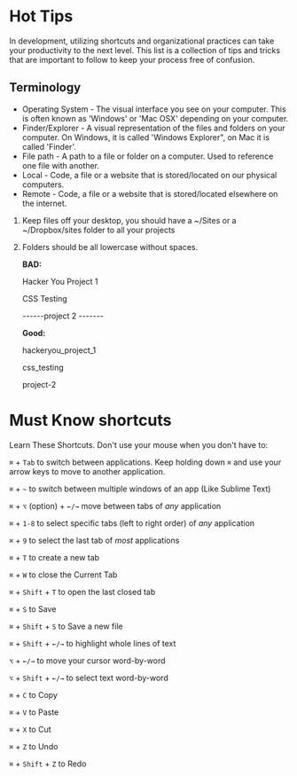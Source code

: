 # Hot Tips

In development, utilizing shortcuts and organizational practices can take your productivity to the next level. This list is a collection of tips and tricks that are important to follow to keep your process free of confusion.

## Terminology

- Operating System - The visual interface you see on your computer. This is often known as 'Windows' or 'Mac OSX' depending on your computer.
- Finder/Explorer - A visual representation of the files and folders on your computer. On Windows, it is called 'Windows Explorer", on Mac it is called 'Finder'.
- File path - A path to a file or folder on a computer. Used to reference one file with another.
- Local - Code, a file or a website that is stored/located on our physical computers.
- Remote - Code, a file or a website that is stored/located elsewhere on the internet.


1. Keep files off your desktop, you should have a ~/Sites or a ~/Dropbox/sites folder to all your projects

1. Folders should be all lowercase without spaces. 
  
	  **BAD:**
	  
	  Hacker You Project 1

	  CSS Testing
	  
	  ------project 2 -------

	  **Good:**
	  
	  hackeryou_project_1
	  
	  css_testing
	  
	  project-2


# Must Know shortcuts

Learn These Shortcuts. Don't use your mouse when you don't have to:

`⌘` + `Tab` to switch between applications. Keep holding down `⌘` and use your arrow keys to move to another application.

`⌘` + `~` to switch between multiple windows of an app (Like Sublime Text)

`⌘` + `⌥` (option) + `←/→` move between tabs of _any_ application

`⌘` + `1-8` to select specific tabs (left to right order) of _any_ application

`⌘` + `9` to select the last tab of _most_ applications

`⌘` + `T` to create a new tab

`⌘` + `W` to close the Current Tab

`⌘` + `Shift` + `T` to open the last closed tab

`⌘` + `S` to Save

`⌘` + `Shift` + `S` to Save a new file

`⌘` + `Shift` + `←/→` to highlight whole lines of text

`⌥` + `←/→` to move your cursor word-by-word

`⌥` + `Shift` + `←/→` to select text word-by-word 

`⌘` + `C` to Copy

`⌘` + `V` to Paste

`⌘` + `X` to Cut

`⌘` + `Z` to Undo

`⌘` + `Shift` + `Z` to Redo
